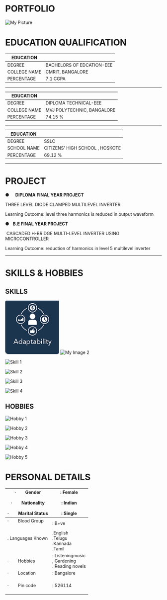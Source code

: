 # PORTFOLIO

<img src="photo_2023-10-05_08-46-25.jpg" alt="My Picture" width="200">

# EDUCATION QUALIFICATION


| EDUCATION |  |
| ---- | ---- |
| DEGREE | BACHELORS OF EDCATION-EEE |
| COLLEGE NAME | CMRIT, BANGALORE |
| PERCENTAGE | 7.1 CGPA |

---

| EDUCATION |  |
| ---- | ---- |
| DEGREE | DIPLOMA TECHNICAL-EEE |
| COLLEGE NAME | MVJ POLYTECHNIC, BANGALORE |
| PERCENTAGE | 74.15 % |

---

| EDUCATION   |                                 |
| ----------- | ------------------------------- |
| DEGREE      | SSLC                            |
| SCHOOL NAME | CITIZENS' HIGH SCHOOL , HOSKOTE |
| PERCENTAGE  | 69.12 %                         |

----
# PROJECT


●     **DIPLOMA** **FINAL YEAR PROJECT**

THREE LEVEL DIODE CLAMPED MULTILEVEL INVERTER

Learning Outcome: level three harmonics is reduced in output waveform

●   **B.E FINAL YEAR PROJECT**

 CASCADED H-BRIDGE MULTI-LEVEL INVERTER USING MICROCONTROLLER

 Learning Outcome: reduction of harmonics in level 5 multilevel inverter

---
# SKILLS & HOBBIES

## SKILLS

![adptability](images/adptability.png)
![My Image 2](images/image2.jpg)

<img src="adptability.png" alt="Skill 1" width="120"><br>


<img src="creative_thinking.png" alt="Skill 2" width="120"><br>


<img src="problem_sloving.png" alt="Skill 3" width="120"><br>


<img src="self_management.png" alt="Skill 4" width="120"><br>




## HOBBIES

<img src="music.jpg" alt="Hobby 1" width="120"><br>

<img src="reading.jpg" alt="Hobby 2" width="120"><br>

<img src="gardening.jpg" alt="Hobby 3" width="120"><br>

<img src="travel.jpg" alt="Hobby 4" width="120"><br>

<img src="cooking.jpg"  alt="Hobby 5" width="120"><br>

# PERSONAL DETAILS

| ·        Gender<br><br>·        Nationality<br><br>·        Marital Status | : Female<br><br>: Indian<br><br>: Single |
| ---- | ---- |
|·        Blood Group<br><br> |: B+ve <br> 
|.        Languages Known<br><br> | .English<br> .Telugu<br> .Kannada<br> .Tamil<br> |
| ·        Hobbies<br> | : Listeningmusic<br>, Gardening<br>. Reading novels<br>
| ·        Location<br><br> | : Bangalore<br><br> |
| ·        Pin code<br><br> | : 526114<br><br> |
